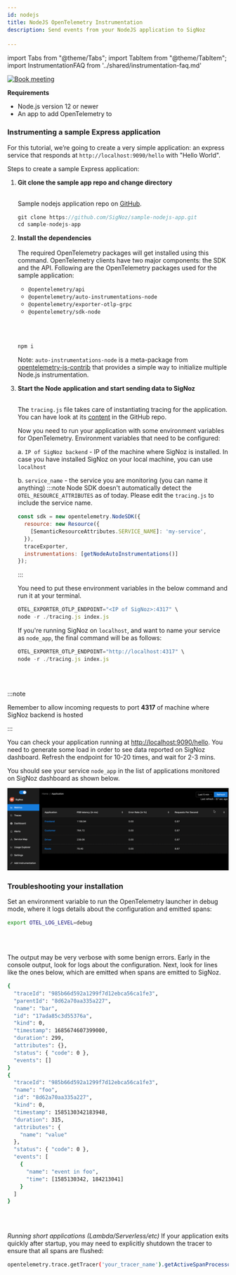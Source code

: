 ```yaml
---
id: nodejs
title: NodeJS OpenTelemetry Instrumentation
description: Send events from your NodeJS application to SigNoz

---
```


import Tabs from "@theme/Tabs";
import TabItem from "@theme/TabItem";
import InstrumentationFAQ from '../shared/instrumentation-faq.md'

<p align="center">

[![Book meeting](/img/docs/ZoomCTA1.png)](https://calendly.com/pranay-signoz/instrumentation-office-hrs)

</p>


**Requirements**

- Node.js version 12 or newer
- An app to add OpenTelemetry to

### Instrumenting a sample Express application

For this tutorial, we’re going to create a very simple application: an express service that responds at `http://localhost:9090/hello` with "Hello World".
 
Steps to create a sample Express application:


1. **Git clone the sample app repo and change directory**<br></br>
   
   Sample nodejs application repo on <a href = "https://github.com/SigNoz/sample-nodejs-app" rel="noopener noreferrer nofollow" target="_blank" >GitHub</a>.

   ```jsx
   git clone https://github.com/SigNoz/sample-nodejs-app.git
   cd sample-nodejs-app
   ```

2. **Install the dependencies**<br></br>
   The required OpenTelemetry packages will get installed using this command. OpenTelemetry clients have two major components: the SDK and the API. Following are the OpenTelemetry packages used for the sample application:

   - `@opentelemetry/api`
   - `@opentelemetry/auto-instrumentations-node`
   - `@opentelemetry/exporter-otlp-grpc`
   - `@opentelemetry/sdk-node`
   
   <br></br>

   ```jsx
   npm i
   ```

   Note: `auto-instrumentations-node` is a meta-package from <a href = "https://github.com/open-telemetry/opentelemetry-js-contrib/tree/main/metapackages/auto-instrumentations-node" rel="noopener noreferrer nofollow" target="_blank" >opentelemetry-js-contrib</a> that provides a simple way to initialize multiple Node.js instrumentation. 


3. **Start the Node application and start sending data to SigNoz**<br></br>

    The `tracing.js` file takes care of instantiating tracing for the application. You can have look at its <a href = "https://github.com/SigNoz/sample-nodejs-app/blob/master/tracing.js" rel="noopener noreferrer nofollow" target="_blank" >content</a> in the GitHub repo.
   
    Now you need to run your application with some environment variables for OpenTelemetry. Environment variables that need to be configured:

    a. `IP of SigNoz backend` - IP of the machine where SigNoz is installed. In case you have installed SigNoz on your local machine, you can use `localhost`

    b. `service_name` - the service you are monitoring (you can name it anything)
    :::note
      Node SDK doesn't automatically detect the `OTEL_RESOURCE_ATTRIBUTES` as of today. Please edit the
      `tracing.js` to include the service name.
      ```js
      const sdk = new opentelemetry.NodeSDK({
        resource: new Resource({
          [SemanticResourceAttributes.SERVICE_NAME]: 'my-service',
        }),
        traceExporter,
        instrumentations: [getNodeAutoInstrumentations()]
      });
      ```

    :::
   
   
    You need to put these environment variables in the below command and run it at your terminal.
  
    ```jsx
    OTEL_EXPORTER_OTLP_ENDPOINT="<IP of SigNoz>:4317" \
    node -r ./tracing.js index.js
    ```

    If you're running SigNoz on `localhost`, and want to name your service as `node_app`, the final command will be as follows:

    ```jsx
    OTEL_EXPORTER_OTLP_ENDPOINT="http://localhost:4317" \
    node -r ./tracing.js index.js
    ```
    <br></br>

:::note

Remember to allow incoming requests to port **4317** of machine where SigNoz backend is hosted

:::

   You can check your application running at [http://localhost:9090/hello](http://localhost:9090/hello). You need to generate some load in order to see data reported on SigNoz dashboard. Refresh the endpoint for 10-20 times, and wait for 2-3 mins. 
   
   You should see your service `node_app` in the list of applications monitored on SigNoz dashboard as shown below.

   ![nodejs-app-instrumentation](../../static/img/docs/nodejs_app_instrumentation.gif)


### Troubleshooting your installation

Set an environment variable to run the OpenTelemetry launcher in debug mode, where it logs details about the configuration and emitted spans:

```bash
export OTEL_LOG_LEVEL=debug
```

<br></br>

The output may be very verbose with some benign errors. Early in the console output, look for logs about the configuration. Next, look for lines like the ones below, which are emitted when spans are emitted to SigNoz.

```bash
{
  "traceId": "985b66d592a1299f7d12ebca56ca1fe3",
  "parentId": "8d62a70aa335a227",
  "name": "bar",
  "id": "17ada85c3d55376a",
  "kind": 0,
  "timestamp": 1685674607399000,
  "duration": 299,
  "attributes": {},
  "status": { "code": 0 },
  "events": []
}
{
  "traceId": "985b66d592a1299f7d12ebca56ca1fe3",
  "name": "foo",
  "id": "8d62a70aa335a227",
  "kind": 0,
  "timestamp": 1585130342183948,
  "duration": 315,
  "attributes": {
    "name": "value"
  },
  "status": { "code": 0 },
  "events": [
    {
      "name": "event in foo",
      "time": [1585130342, 184213041]
    }
  ]
}
```

<br></br>

_Running short applications (Lambda/Serverless/etc)_
If your application exits quickly after startup, you may need to explicitly shutdown the tracer to ensure that all spans are flushed:

```bash
opentelemetry.trace.getTracer('your_tracer_name').getActiveSpanProcessor().shutdown()
```

<p>&nbsp;</p>

<InstrumentationFAQ />